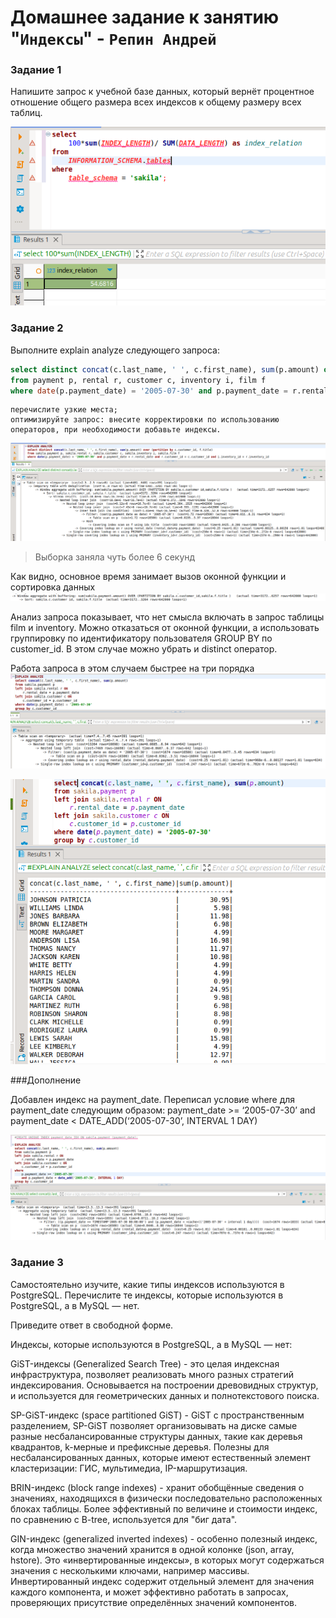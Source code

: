 # Домашнее задание к занятию "`Индексы`" - `Репин Андрей`

### Задание 1

Напишите запрос к учебной базе данных, который вернёт процентное отношение общего размера всех индексов к общему размеру всех таблиц.


![img](https://github.com/RepinAndrey/index/blob/main/img/1.png)

### Задание 2

Выполните explain analyze следующего запроса:
```sql
select distinct concat(c.last_name, ' ', c.first_name), sum(p.amount) over (partition by c.customer_id, f.title)
from payment p, rental r, customer c, inventory i, film f
where date(p.payment_date) = '2005-07-30' and p.payment_date = r.rental_date and r.customer_id = c.customer_id and i.inventory_id = r.inventory_id
```

    перечислите узкие места;
    оптимизируйте запрос: внесите корректировки по использованию операторов, при необходимости добавьте индексы.


![img](https://github.com/RepinAndrey/index/blob/main/img/2.png)
>  Выборка заняла чуть более 6 секунд

Как видно, основное время занимает вызов оконной функции и сортировка данных
![img](https://github.com/RepinAndrey/index/blob/main/img/3.png)

Анализ запроса показывает, что нет смысла включать в запрос таблицы film и inventory.
Можно отказаться от оконной функции, а использовать группировку по идентификатору пользователя
GROUP BY по customer_id. В этом случае можно убрать и distinct оператор.

Работа запроса в этом случаем быстрее на  три порядка 
![img](https://github.com/RepinAndrey/index/blob/main/img/6.png)


![img](https://github.com/RepinAndrey/index/blob/main/img/4.png)

###Дополнение

Добавлен индекс на payment_date.
Переписал условие where для payment_date следующим образом: payment_date >= ‘2005-07-30’ and payment_date < DATE_ADD(‘2005-07-30’, INTERVAL 1 DAY)

![img](https://github.com/RepinAndrey/index/blob/main/img/7.png)

### Задание 3

Самостоятельно изучите, какие типы индексов используются в PostgreSQL. Перечислите те индексы, которые используются в PostgreSQL, а в MySQL — нет.

Приведите ответ в свободной форме.


Индексы, которые используются в PostgreSQL, а в MySQL — нет:

GiST-индексы (Generalized Search Tree) - это целая индексная инфраструктура, позволяет реализовать много разных стратегий индексирования. Основывается на построении древовидных структур, и используется для геометрических данных и полнотекстового поиска.

SP-GiST-индекс (space partitioned GiST) - GiST с пространственным разделением, SP-GiST позволяет организовывать на диске самые разные несбалансированные структуры данных, такие как деревья квадрантов, k-мерные и префиксные деревья. Полезны для несбалансированных данных, которые имеют естественный элемент кластеризации: ГИС, мультимедиа, IP-маршрутизация.

BRIN-индекс (block range indexes) - хранит обобщённые сведения о значениях, находящихся в физически последовательно расположенных блоках таблицы. Более эффективный по величине и стоимости индекс, по сравнению с B-tree, используется для "биг дата".

GIN-индекс (generalized inverted indexes) - особенно полезный индекс, когда множество значений хранится в одной колонке (json, array, hstore). Это «инвертированные индексы», в которых могут содержаться значения с несколькими ключами, например массивы. Инвертированный индекс содержит отдельный элемент для значения каждого компонента, и может эффективно работать в запросах, проверяющих присутствие определённых значений компонентов.



